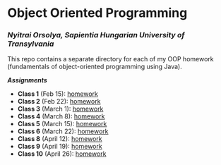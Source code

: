 # Object Oriented Programming

### *Nyitrai Orsolya, Sapientia Hungarian University of Transylvania*

This repo contains a separate directory for each of my OOP homework (fundamentals of object-oriented programming using Java).

***Assignments***

 - **Class 1** (Feb 15):  [homework](Homework1/src)
 - **Class 2** (Feb 22):  [homework](Homework2)
 - **Class 3** (March 1):  [homework](Homework3/src)
 - **Class 4** (March 8): [homework](Homework4/src)
 - **Class 5** (March 15): [homework](Homework5/src)
 - **Class 6** (March 22): [homework](Homework6/src)
 - **Class 8** (April 12): [homework](Homework8/src)
 - **Class 9** (April 19): [homework](Homework9/src)
 - **Class 10** (April 26): [homework](Homework10/src)
